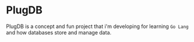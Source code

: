 # PlugDB

PlugDB is a concept and fun project that i'm developing for learning `Go Lang` and how databases store and manage data.
